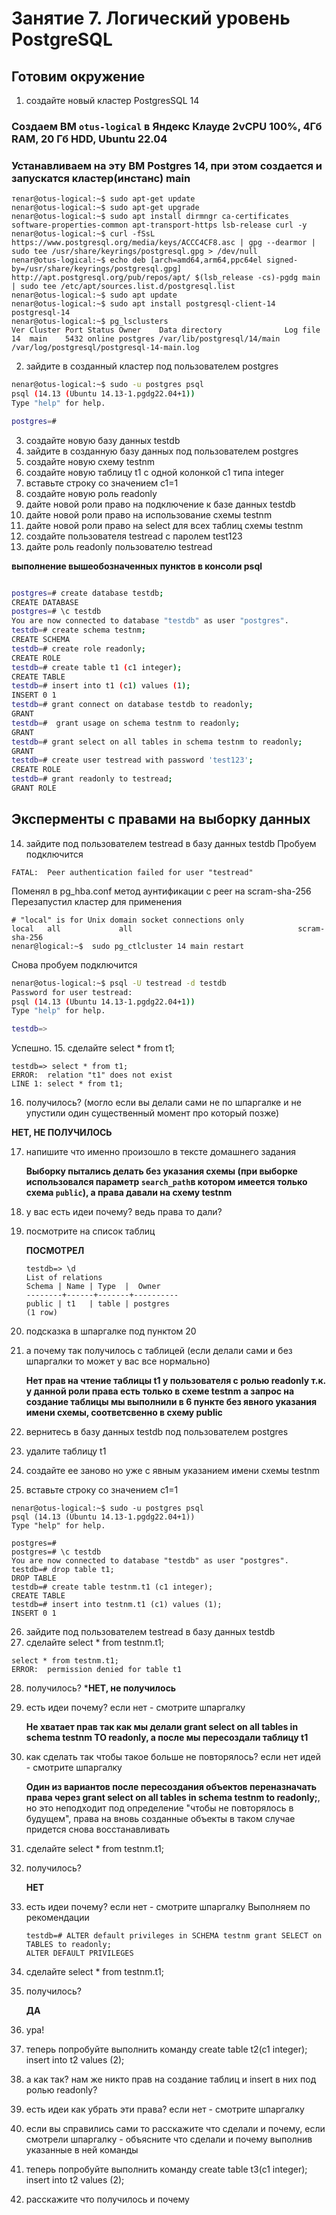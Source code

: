 # Занятие 7. Логический уровень PostgreSQL 
## Готовим окружение

1. создайте новый кластер PostgresSQL 14
### Cоздаем ВМ `otus-logical` в Яндекс Клауде 2vCPU 100%, 4Гб RAM, 20 Гб HDD, Ubuntu 22.04

### Устанавливаем на эту ВМ Postgres 14, при этом создается и запускатся кластер(инстанс) main
```
тenar@otus-logical:~$ sudo apt-get update
nenar@otus-logical:~$ sudo apt-get upgrade
nenar@otus-logical:~$ sudo apt install dirmngr ca-certificates software-properties-common apt-transport-https lsb-release curl -y
nenar@otus-logical:~$ curl -fSsL https://www.postgresql.org/media/keys/ACCC4CF8.asc | gpg --dearmor | sudo tee /usr/share/keyrings/postgresql.gpg > /dev/null
nenar@otus-logical:~$ echo deb [arch=amd64,arm64,ppc64el signed-by=/usr/share/keyrings/postgresql.gpg] http://apt.postgresql.org/pub/repos/apt/ $(lsb_release -cs)-pgdg main | sudo tee /etc/apt/sources.list.d/postgresql.list
nenar@otus-logical:~$ sudo apt update
nenar@otus-logical:~$ sudo apt install postgresql-client-14 postgresql-14
nenar@otus-logical:~$ pg_lsclusters
Ver Cluster Port Status Owner    Data directory              Log file
14  main    5432 online postgres /var/lib/postgresql/14/main /var/log/postgresql/postgresql-14-main.log
```

2. зайдите в созданный кластер под пользователем postgres
   
``` bash
nenar@otus-logical:~$ sudo -u postgres psql
psql (14.13 (Ubuntu 14.13-1.pgdg22.04+1))
Type "help" for help.

postgres=#

```
3. создайте новую базу данных testdb
4. зайдите в созданную базу данных под пользователем postgres
5. создайте новую схему testnm
6. создайте новую таблицу t1 с одной колонкой c1 типа integer
7. вставьте строку со значением c1=1
8. создайте новую роль readonly
9. дайте новой роли право на подключение к базе данных testdb
10. дайте новой роли право на использование схемы testnm
11. дайте новой роли право на select для всех таблиц схемы testnm
12. создайте пользователя testread с паролем test123
13. дайте роль readonly пользователю testread
    
**выполнение вышеобозначенных пунктов в консоли psql**
``` bash

postgres=# create database testdb;
CREATE DATABASE
postgres=# \c testdb
You are now connected to database "testdb" as user "postgres".
testdb=# create schema testnm;
CREATE SCHEMA
testdb=# create role readonly;
CREATE ROLE
testdb=# create table t1 (c1 integer);
CREATE TABLE
testdb=# insert into t1 (c1) values (1);
INSERT 0 1
testdb=# grant connect on database testdb to readonly;
GRANT
testdb=#  grant usage on schema testnm to readonly;
GRANT
testdb=# grant select on all tables in schema testnm to readonly;
GRANT
testdb=# create user testread with password 'test123';
CREATE ROLE
testdb=# grant readonly to testread;
GRANT ROLE

```

## Эксперменты с правами на выборку данных

14. зайдите под пользователем testread в базу данных testdb
Пробуем подключится
```
FATAL:  Peer authentication failed for user "testread"
```
Поменял в pg_hba.conf метод аунтификации с peer на scram-sha-256
Перезапустил кластер для применения
```
# "local" is for Unix domain socket connections only
local   all             all                                     scram-sha-256
nenar@logical:~$  sudo pg_ctlcluster 14 main restart
```
Снова пробуем подключится
``` bash
nenar@otus-logical:~$ psql -U testread -d testdb
Password for user testread:
psql (14.13 (Ubuntu 14.13-1.pgdg22.04+1))
Type "help" for help.

testdb=>
```
Успешно.
15. сделайте select * from t1;
```
testdb=> select * from t1;
ERROR:  relation "t1" does not exist
LINE 1: select * from t1;
```
16. получилось? (могло если вы делали сами не по шпаргалке и не упустили один существенный момент про который позже)

  **НЕТ, НЕ ПОЛУЧИЛОСЬ**

17. напишите что именно произошло в тексте домашнего задания
    
    **Выборку пытались делать без указания схемы (при выборке использовался параметр `search_path`в котором имеется только схема `public`), а права давали на схему testnm**
19. у вас есть идеи почему? ведь права то дали?
20. посмотрите на список таблиц
    
    **ПОСМОТРЕЛ**
       ```
       testdb=> \d
       List of relations
       Schema | Name | Type  |  Owner
      --------+------+-------+----------
       public | t1   | table | postgres
      (1 row)
       ```
22. подсказка в шпаргалке под пунктом 20
23. а почему так получилось с таблицей (если делали сами и без шпаргалки то может у вас все нормально)

     **Нет прав на чтение таблицы t1 у пользователя с ролью readonly т.к. у данной роли права есть только в схеме testnm а запрос на создание таблицы мы выполнили в 6 пункте
    без явного указания имени схемы, соответсвенно в схему public**

    
24. вернитесь в базу данных testdb под пользователем postgres
25. удалите таблицу t1
26. создайте ее заново но уже с явным указанием имени схемы testnm
27. вставьте строку со значением c1=1
```
nenar@otus-logical:~$ sudo -u postgres psql
psql (14.13 (Ubuntu 14.13-1.pgdg22.04+1))
Type "help" for help.

postgres=#
postgres=# \c testdb
You are now connected to database "testdb" as user "postgres".
testdb=# drop table t1;
DROP TABLE
testdb=# create table testnm.t1 (c1 integer);
CREATE TABLE
testdb=# insert into testnm.t1 (c1) values (1);
INSERT 0 1
```

26. зайдите под пользователем testread в базу данных testdb
27. сделайте select * from testnm.t1;

```
select * from testnm.t1;
ERROR:  permission denied for table t1
```

28. получилось?
    ***НЕТ, не получилось**
 
29. есть идеи почему? если нет - смотрите шпаргалку

    **Не хватает прав так как мы делали grant select on all tables in schema testnm TO readonly, а после мы пересоздали таблицу t1**
31. как сделать так чтобы такое больше не повторялось? если нет идей - смотрите шпаргалку

    **Один из вариантов после пересоздания объектов переназначать права через grant select on all tables in schema testnm to readonly;**, но это неподходит
    под определение "чтобы не повторялось в будущем", права на вновь созданные объекты в таком случае придется снова восстанавливать
33. сделайте select * from testnm.t1;
34. получилось?

    **НЕТ**
36. есть идеи почему? если нет - смотрите шпаргалку
    Выполняем по рекомендации
    ```
    testdb=# ALTER default privileges in SCHEMA testnm grant SELECT on TABLES to readonly;
    ALTER DEFAULT PRIVILEGES
    ```
37. сделайте select * from testnm.t1;
45. получилось?

    **ДА**
47. ура!
48. теперь попробуйте выполнить команду create table t2(c1 integer); insert into t2 values (2);
49. а как так? нам же никто прав на создание таблиц и insert в них под ролью readonly?
50. есть идеи как убрать эти права? если нет - смотрите шпаргалку
51. если вы справились сами то расскажите что сделали и почему, если смотрели шпаргалку - объясните что сделали и почему выполнив указанные в ней команды
52. теперь попробуйте выполнить команду create table t3(c1 integer); insert into t2 values (2);
53. расскажите что получилось и почему
